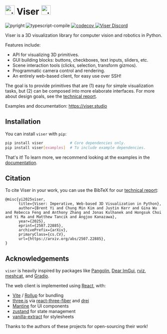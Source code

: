 <h1 align="left">
    <img alt="viser logo" src="https://viser.studio/main/_static/logo.svg" width="30" height="auto" />
    Viser
    <img alt="viser logo" src="https://viser.studio/main/_static/logo.svg" width="30" height="auto" />
</h1>

<p align="left">
    <img alt="pyright" src="https://github.com/nerfstudio-project/viser/actions/workflows/pyright.yml/badge.svg" />
    <img alt="typescript-compile" src="https://github.com/nerfstudio-project/viser/actions/workflows/typescript-compile.yml/badge.svg" />
    <a href="https://pypi.org/project/viser/">
        <img alt="codecov" src="https://img.shields.io/pypi/pyversions/viser" />
    </a>
    <a href="https://discord.gg/pnNTkHNUwP">
        <img alt="Viser Discord"  src="https://img.shields.io/discord/1423204924518432809?logo=discord&label=discord" />
    </a>
</p>

Viser is a 3D visualization library for computer vision and robotics in Python.

Features include:

- API for visualizing 3D primitives.
- GUI building blocks: buttons, checkboxes, text inputs, sliders, etc.
- Scene interaction tools (clicks, selection, transform gizmos).
- Programmatic camera control and rendering.
- An entirely web-based client, for easy use over SSH!

The goal is to provide primitives that are (1) easy for simple visualization tasks, but (2) can be composed into more elaborate interfaces. For more about design goals, see the [technical report](https://arxiv.org/abs/2507.22885).

Examples and documentation: https://viser.studio

## Installation

You can install `viser` with `pip`:

```bash
pip install viser            # Core dependencies only.
pip install viser[examples]  # To include example dependencies.
```

That's it! To learn more, we recommend looking at the examples in the [documentation](https://viser.studio/).

## Citation

To cite Viser in your work, you can use the BibTeX for our [technical report](https://arxiv.org/abs/2507.22885):

```
@misc{yi2025viser,
      title={Viser: Imperative, Web-based 3D Visualization in Python},
      author={Brent Yi and Chung Min Kim and Justin Kerr and Gina Wu and Rebecca Feng and Anthony Zhang and Jonas Kulhanek and Hongsuk Choi and Yi Ma and Matthew Tancik and Angjoo Kanazawa},
      year={2025},
      eprint={2507.22885},
      archivePrefix={arXiv},
      primaryClass={cs.CV},
      url={https://arxiv.org/abs/2507.22885},
}
```

## Acknowledgements

`viser` is heavily inspired by packages like
[Pangolin](https://github.com/stevenlovegrove/Pangolin),
[Dear ImGui](https://github.com/ocornut/imgui),
[rviz](https://wiki.ros.org/rviz/),
[meshcat](https://github.com/rdeits/meshcat), and
[Gradio](https://github.com/gradio-app/gradio).

The web client is implemented using [React](https://react.dev/), with:

- [Vite](https://vitejs.dev/) / [Rollup](https://rollupjs.org/) for bundling
- [three.js](https://threejs.org/) via [react-three-fiber](https://github.com/pmndrs/react-three-fiber) and [drei](https://github.com/pmndrs/drei)
- [Mantine](https://mantine.dev/) for UI components
- [zustand](https://github.com/pmndrs/zustand) for state management
- [vanilla-extract](https://vanilla-extract.style/) for stylesheets

Thanks to the authors of these projects for open-sourcing their work!

<!-- Auto-update: 2025-10-05T18:05:23.648428 -->
